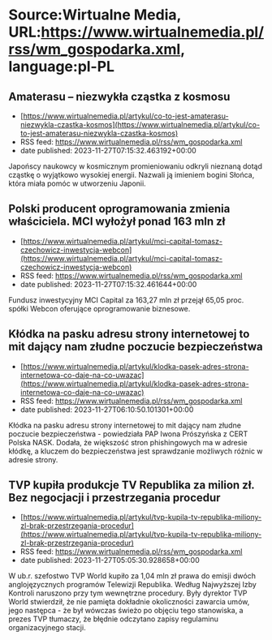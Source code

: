 # Source:Wirtualne Media, URL:https://www.wirtualnemedia.pl/rss/wm_gospodarka.xml, language:pl-PL

## Amaterasu – niezwykła cząstka z kosmosu
 - [https://www.wirtualnemedia.pl/artykul/co-to-jest-amaterasu-niezwykla-czastka-kosmos](https://www.wirtualnemedia.pl/artykul/co-to-jest-amaterasu-niezwykla-czastka-kosmos)
 - RSS feed: https://www.wirtualnemedia.pl/rss/wm_gospodarka.xml
 - date published: 2023-11-27T07:15:32.463192+00:00

Japońscy naukowcy w kosmicznym promieniowaniu odkryli nieznaną dotąd cząstkę o wyjątkowo wysokiej energii. Nazwali ją imieniem bogini Słońca, która miała pomóc w utworzeniu Japonii.

## Polski producent oprogramowania zmienia właściciela. MCI wyłożył ponad 163 mln zł
 - [https://www.wirtualnemedia.pl/artykul/mci-capital-tomasz-czechowicz-inwestycja-webcon](https://www.wirtualnemedia.pl/artykul/mci-capital-tomasz-czechowicz-inwestycja-webcon)
 - RSS feed: https://www.wirtualnemedia.pl/rss/wm_gospodarka.xml
 - date published: 2023-11-27T07:15:32.461644+00:00

Fundusz inwestycyjny MCI Capital za 163,27 mln zł przejął 65,05 proc. spółki Webcon oferujące oprogramowanie biznesowe.

## Kłódka na pasku adresu strony internetowej to mit dający nam złudne poczucie bezpieczeństwa
 - [https://www.wirtualnemedia.pl/artykul/klodka-pasek-adres-strona-internetowa-co-daje-na-co-uwazac](https://www.wirtualnemedia.pl/artykul/klodka-pasek-adres-strona-internetowa-co-daje-na-co-uwazac)
 - RSS feed: https://www.wirtualnemedia.pl/rss/wm_gospodarka.xml
 - date published: 2023-11-27T06:10:50.101301+00:00

Kłódka na pasku adresu strony internetowej to mit dający nam złudne poczucie bezpieczeństwa - powiedziała PAP Iwona Prószyńska z CERT Polska NASK. Dodała, że większość stron phishingowych ma w adresie kłódkę, a kluczem do bezpieczeństwa jest sprawdzanie możliwych różnic w adresie strony.

## TVP kupiła produkcje TV Republika za milion zł. Bez negocjacji i przestrzegania procedur
 - [https://www.wirtualnemedia.pl/artykul/tvp-kupila-tv-republika-miliony-zl-brak-przestrzegania-procedur](https://www.wirtualnemedia.pl/artykul/tvp-kupila-tv-republika-miliony-zl-brak-przestrzegania-procedur)
 - RSS feed: https://www.wirtualnemedia.pl/rss/wm_gospodarka.xml
 - date published: 2023-11-27T05:05:30.928658+00:00

W ub.r. szefostwo TVP World kupiło za 1,04 mln zł prawa do emisji dwóch anglojęzycznych programów Telewizji Republika. Według Najwyższej Izby Kontroli naruszono przy tym wewnętrzne procedury. Były dyrektor TVP World stwierdził, że nie pamięta dokładnie okoliczności zawarcia umów, jego następca - że był wówczas świeżo po objęciu tego stanowiska, a prezes TVP tłumaczy, że błędnie odczytano zapisy regulaminu organizacyjnego stacji.

